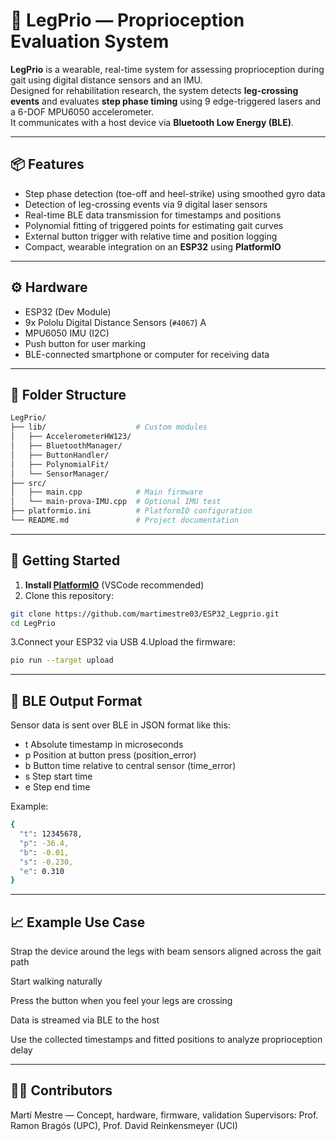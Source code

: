 # 🦿 LegPrio — Proprioception Evaluation System

**LegPrio** is a wearable, real-time system for assessing proprioception during gait using digital distance sensors and an IMU.  
Designed for rehabilitation research, the system detects **leg-crossing events** and evaluates **step phase timing** using 9 edge-triggered lasers and a 6-DOF MPU6050 accelerometer.  
It communicates with a host device via **Bluetooth Low Energy (BLE)**.

---

## 📦 Features

- Step phase detection (toe-off and heel-strike) using smoothed gyro data  
- Detection of leg-crossing events via 9 digital laser sensors  
- Real-time BLE data transmission for timestamps and positions  
- Polynomial fitting of triggered points for estimating gait curves  
- External button trigger with relative time and position logging  
- Compact, wearable integration on an **ESP32** using **PlatformIO**

---

## ⚙️ Hardware

- ESP32 (Dev Module)  
- 9x Pololu Digital Distance Sensors (`#4067`)  A
- MPU6050 IMU (I2C)  
- Push button for user marking  
- BLE-connected smartphone or computer for receiving data  

---

## 📁 Folder Structure

```bash
LegPrio/
├── lib/                    # Custom modules
│   ├── AccelerometerHW123/
│   ├── BluetoothManager/
│   ├── ButtonHandler/
│   ├── PolynomialFit/
│   └── SensorManager/
├── src/
│   ├── main.cpp            # Main firmware
│   └── main-prova-IMU.cpp  # Optional IMU test
├── platformio.ini          # PlatformIO configuration
└── README.md               # Project documentation
```
---

## 🚀 Getting Started

1. **Install [PlatformIO](https://platformio.org/)** (VSCode recommended)  
2. Clone this repository:

```bash
git clone https://github.com/martimestre03/ESP32_Legprio.git
cd LegPrio
```
3.Connect your ESP32 via USB
4.Upload the firmware:

```bash
pio run --target upload
```
---

## 📡 BLE Output Format
Sensor data is sent over BLE in JSON format like this:
- t	Absolute timestamp in microseconds 
- p	Position at button press (position_error)
- b	Button time relative to central sensor (time_error)
- s	Step start time 
- e	Step end time

Example:
```bash
{
  "t": 12345678,
  "p": -36.4,
  "b": -0.01,
  "s": -0.230,
  "e": 0.310
}
```


---

## 📈 Example Use Case
Strap the device around the legs with beam sensors aligned across the gait path

Start walking naturally

Press the button when you feel your legs are crossing

Data is streamed via BLE to the host

Use the collected timestamps and fitted positions to analyze proprioception delay

---

## 👨‍🔬 Contributors
Martí Mestre — Concept, hardware, firmware, validation
Supervisors: Prof. Ramon Bragós (UPC), Prof. David Reinkensmeyer (UCI)
